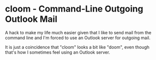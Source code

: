 cloom - Command-Line Outgoing Outlook Mail 
==========================================

A hack to make my life much easier given that I like to send mail from the
command line and I'm forced to use an Outlook server for outgoing mail.

It is just a coincidence that "cloom" looks a bit like "doom", even though
that's how I sometimes feel using an Outlook server.
